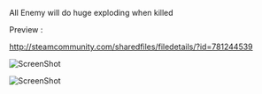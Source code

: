 All Enemy will do huge exploding when killed

Preview :

http://steamcommunity.com/sharedfiles/filedetails/?id=781244539

![ScreenShot](http://i.imgur.com/tsxXC1H.png)

![ScreenShot](http://i.imgur.com/sZvwk5o.jpg)
